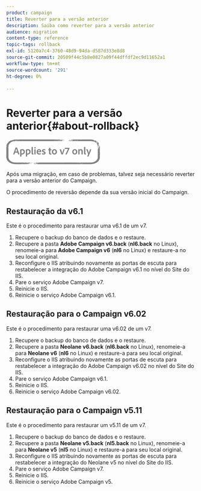 ```yaml
---
product: campaign
title: Reverter para a versão anterior
description: Saiba como reverter para a versão anterior
audience: migration
content-type: reference
topic-tags: rollback
exl-id: 5120a7c4-3760-48d9-94da-d587d333e8d8
source-git-commit: 20509f44c5b8e0827a09f44dffdf2ec9d11652a1
workflow-type: tm+mt
source-wordcount: '291'
ht-degree: 0%

---
```


# Reverter para a versão anterior{#about-rollback}

![](../../assets/v7-only.svg)

Após uma migração, em caso de problemas, talvez seja necessário reverter para a versão anterior do Campaign.

O procedimento de reversão depende da sua versão inicial do Campaign.

## Restauração da v6.1

Este é o procedimento para restaurar uma v6.1 de um v7.

1. Recupere o backup do banco de dados e o restaure.
1. Recupere a pasta **Adobe Campaign v6.back** (**nl6.back** no Linux), renomeie-a para **Adobe Campaign v6** (**nl6** no Linux) e restaure-a no seu local original.
1. Reconfigure o IIS atribuindo novamente as portas de escuta para restabelecer a integração do Adobe Campaign v6.1 no nível do Site do IIS.
1. Pare o serviço Adobe Campaign v7.
1. Reinicie o IIS.
1. Reinicie o serviço Adobe Campaign v6.1.

## Restauração para o Campaign v6.02

Este é o procedimento para restaurar uma v6.02 de um v7.

1. Recupere o backup do banco de dados e o restaure.
1. Recupere a pasta **Neolane v6.back** (**nl6.back** no Linux), renomeie-a para **Neolane v6** (**nl6** no Linux) e restaure-a para seu local original.
1. Reconfigure o IIS atribuindo novamente as portas de escuta para restabelecer a integração do Adobe Campaign v6.02 no nível do Site do IIS.
1. Pare o serviço Adobe Campaign v6.1.
1. Reinicie o IIS.
1. Reinicie o serviço Adobe Campaign v6.02.

## Restauração para o Campaign v5.11

Este é o procedimento para restaurar um v5.11 de um v7.

1. Recupere o backup do banco de dados e o restaure.
1. Recupere a pasta **Neolane v5.back** (**nl5.back** no Linux), renomeie-a para **Neolane v5** (**nl5** no Linux) e restaure-a para seu local original.
1. Reconfigure o IIS atribuindo novamente as portas de escuta para restabelecer a integração do Neolane v5 no nível do Site do IIS.
1. Pare o serviço Adobe Campaign v7.
1. Reinicie o IIS.
1. Reinicie o serviço Adobe Campaign v5.
